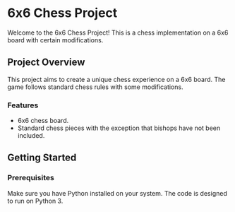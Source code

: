 # 6x6 Chess Project

Welcome to the 6x6 Chess Project! This is a chess implementation on a 6x6 board with certain modifications.

## Project Overview

This project aims to create a unique chess experience on a 6x6 board. The game follows standard chess rules with some modifications.

### Features

- 6x6 chess board.
- Standard chess pieces with the exception that bishops have not been included.

## Getting Started

### Prerequisites

Make sure you have Python installed on your system. The code is designed to run on Python 3.


